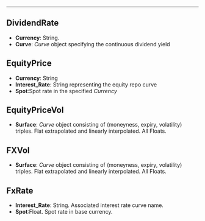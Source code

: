 

---


## DividendRate

- **Currency**: String.
- **Curve**: *Curve* object specifying the continuous dividend yield

## EquityPrice

- **Currency**: String
- **Interest_Rate**: String representing the equity repo curve
- **Spot**:Spot rate in the specified *Currency*

## EquityPriceVol

- **Surface**: *Curve* object consisting of (moneyness, expiry, volatility) triples. Flat
extrapolated and linearly interpolated. All Floats.

## FXVol

- **Surface**: *Curve* object consisting of (moneyness, expiry, volatility) triples. Flat
extrapolated and linearly interpolated. All Floats.

## FxRate

- **Interest_Rate**: String. Associated interest rate curve name.
- **Spot**:Float. Spot rate in base currency.